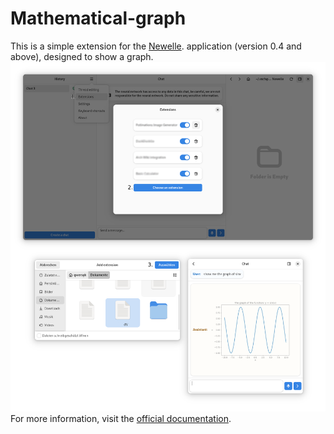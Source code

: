 # Mathematical-graph
This is a simple extension for the [Newelle](https://flathub.org/apps/io.github.qwersyk.Newelle). application (version 0.4 and above), designed to show a graph.
![screenshot](https://raw.githubusercontent.com/qwersyk/Mathematical-graph/main/Screenshot.png)
For more information, visit the [official documentation](https://github.com/qwersyk/Newelle/wiki/Developing-extensions).